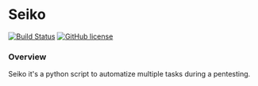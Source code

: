 # Seiko
[![Build Status](https://circleci.com/gh/FERRERDEV/Seiko/tree/develop.svg?style=svg)](https://circleci.com/gh/FERRERDEV/Seiko/tree/develop)
[![GitHub license](https://img.shields.io/badge/license-MIT-blue.svg)](https://raw.githubusercontent.com/FERRERDEV/Seiko/master/LICENSE)

### Overview
Seiko it's a python script to automatize multiple tasks during a pentesting.
